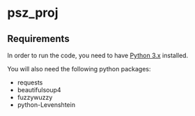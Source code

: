 # psz_proj

## Requirements

In order to run the code, you need to have [Python 3.x][python3] installed.

You will also need the following python packages:
 - requests
 - beautifulsoup4
 - fuzzywuzzy
 - python-Levenshtein 


[python3]: https://www.python.org/downloads/